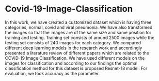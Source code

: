 # Covid-19-Image-Classification


In this work, we have created a customized dataset which is having three categories, normal,
covid and viral pneumonia. We have also transformed the images so that the images are of the
same size and same position for training and testing. Training set consists of around 2500
images while the testing set consists of 240 images for each category. We compared different
deep learning models in the research work and accordingly presented a literature review of
different papers which are related to the COVID-19 Image Classification. We have used
different models on the images for classification and according to our findings the optimal
classification method for this dataset is proposed Resnet-18 model. For evaluation, we took
accuracy as the parameter.

